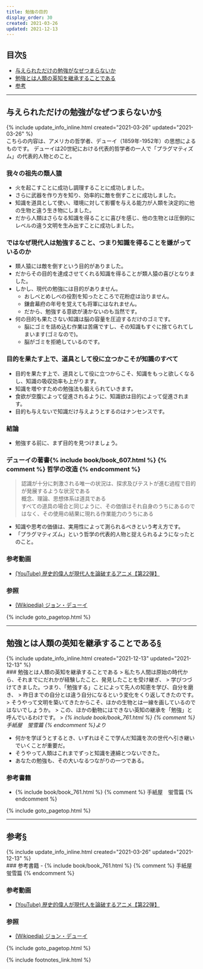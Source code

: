 ```yaml
---
title: 勉強の目的
display_order: 30
created: 2021-03-26
updated: 2021-12-13
---
```


## <a name="index">目次</a><a class="heading-anchor-permalink" href="#目次">§</a>

<ul id="index_ul">
<li><a href="#与えられただけの勉強がなぜつまらないか">与えられただけの勉強がなぜつまらないか</a></li>
<li><a href="#勉強とは人類の英知を継承することである">勉強とは人類の英知を継承することである</a></li>
<li><a href="#参考">参考</a></li>
</ul>

* * *
## <a name="与えられただけの勉強がなぜつまらないか">与えられただけの勉強がなぜつまらないか</a><a class="heading-anchor-permalink" href="#与えられただけの勉強がなぜつまらないか">§</a>
<div class="chapter-updated">{% include update_info_inline.html created="2021-03-26" updated="2021-03-26" %}</div>
こちらの内容は、アメリカの哲学者、デューイ（1859年-1952年）の思想によるものです。  
デューイは20世紀における代表的哲学者の一人で「プラグマティズム」の代表的人物とのこと。

### 我々の祖先の類人猿
- 火を起こすことに成功し調理することに成功しました。
- さらに武器を作り方を知り、効率的に敵を倒すことに成功しました。
- 知識を道具として使い、環境に対して影響を与える能力が人類を決定的に他の生物と違う生き物にしました。
- だから人類はさらなる知識を得ることに喜びを感じ、他の生物とは圧倒的にレベルの違う文明を生み出すことに成功しました。

### ではなぜ現代人は勉強すること、つまり知識を得ることを嫌がっているのか
- 類人猿には敵を倒すという目的がありました。
- だからその目的を達成させてくれる知識を得ることが類人猿の喜びとなりました。
- しかし、現代の勉強には目的がありません。
  - おしべとめしべの役割を知ったところで花粉症は治りません。
  - 鎌倉幕府の年号を覚えても将軍にはなれません。
  - だから、勉強する意欲が湧かないのも当然です。
- 何の目的も果たさない知識は脳の容量を圧迫するだけのゴミです。
  - 脳にゴミを詰め込む作業は苦痛ですし、その知識もすぐに捨てられてしまいます(ゴミなので)。
  - 脳がゴミを拒絶しているのです。

### 目的を果たす上で、道具として役に立つかこそが知識のすべて
- 目的を果たす上で、道具として役に立つからこそ、知識をもっと欲しくなるし、知識の吸収効率も上がります。
- 知識を増やすための勉強法も鍛えられていきます。
- 食欲が空腹によって促進されるように、知識欲は目的によって促進されます。
- 目的も与えないで知識だけ与えようとするのはナンセンスです。

### 結論
- 勉強する前に、まず目的を見つけましょう。

### デューイの著書{% include book/book_607.html %} {% comment %} 哲学の改造 {% endcomment %}
> 認識が十分に刺激される唯一の状況は、探求及びテストが進む過程で目的が発展するような状況である  
> 概念、理論、思想体系は道具である  
> すべての道具の場合と同じように、その価値はそれ自身のうちにあるのではなく、その使用の結果に現れる作業能力のうちにある  
> 

- 知識や思考の価値は、実用性によって測られるべきという考え方です。
- 「プラグマティズム」という哲学の代表的人物と捉えられるようになったとのこと。

### 参考動画
- [(YouTube) 歴史的偉人が現代人を論破するアニメ【第22弾】](https://www.youtube.com/watch?v=PPVot07goTw)

### 参照
- [(Wikipedia) ジョン・デューイ](https://ja.wikipedia.org/wiki/%E3%82%B8%E3%83%A7%E3%83%B3%E3%83%BB%E3%83%87%E3%83%A5%E3%83%BC%E3%82%A4)

{% include goto_pagetop.html %}

* * *
## <a name="勉強とは人類の英知を継承することである">勉強とは人類の英知を継承することである</a><a class="heading-anchor-permalink" href="#勉強とは人類の英知を継承することである">§</a>
<div class="chapter-updated">{% include update_info_inline.html created="2021-12-13" updated="2021-12-13" %}</div>
### 勉強とは人類の英知を継承することである
> 私たち人間は原始の時代から、それまでにだれかが経験したこと、発見したことを受け継ぎ、  
> 学びつづけてきました。つまり、「勉強する」ことによって先人の知恵を学び、自分を磨き、  
> 昨日までの自分とは違う自分になるという変化をくり返してきたのです。  
> そうやって文明を築いてきたからこそ、ほかの生物とは一線を画しているのではないでしょうか。  
> この、ほかの動物にはできない英知の継承を「勉強」と呼んでいるわけです。
> <cite>{% include book/book_761.html %} {% comment %} 手紙屋　蛍雪篇 {% endcomment %}より</cite>

- 何かを学ぼうとするとき、いずれはそこで学んだ知識を次の世代へ引き継いでいくことが重要だ。
- そうやって人類はこれまでずっと知識を連綿とつないできた。
- あなたの勉強も、その大いなるつながりの一つである。

### 参考書籍
- {% include book/book_761.html %} {% comment %} 手紙屋　蛍雪篇 {% endcomment %}

{% include goto_pagetop.html %}

* * *
## <a name="参考">参考</a><a class="heading-anchor-permalink" href="#参考">§</a>
<div class="chapter-updated">{% include update_info_inline.html created="2021-03-26" updated="2021-12-13" %}</div>
### 参考書籍
- {% include book/book_761.html %} {% comment %} 手紙屋　蛍雪篇 {% endcomment %}

### 参考動画
- [(YouTube) 歴史的偉人が現代人を論破するアニメ【第22弾】](https://www.youtube.com/watch?v=PPVot07goTw)

### 参照
- [(Wikipedia) ジョン・デューイ](https://ja.wikipedia.org/wiki/%E3%82%B8%E3%83%A7%E3%83%B3%E3%83%BB%E3%83%87%E3%83%A5%E3%83%BC%E3%82%A4)

{% include goto_pagetop.html %}

{% include footnotes_link.html %}
